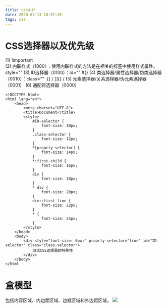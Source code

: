 ```yaml
---
title: css小计
date: 2020-03-13 10:57:35
tags: css
---
```


# CSS选择器以及优先级
(1) !important  
(2) 内联样式（1000）: 使用内联样式的方法是在相关的标签中使用样式属性。 style=""
(3) ID选择器（0100）：id="" #{}
(4) 类选择器/属性选择器/伪类选择器（0010）：class="" .{} / []{} /
(5) 元素选择器/关系选择器/伪元素选择器（0001）
(6) 通配符选择器（0000）

``` 
<!DOCTYPE html>  
<html lang="en">  
    <head>  
        <meta charset="UTF-8">  
        <title>Document</title>  
        <style>
            #ID-selector {
                font-size: 10px;
            }
            .class-selector {
                font-size: 12px;
            }
            *[proprty-selector] {
                font-size: 14px;
            }
            *:first-child {
                font-size: 16px;
            }
            div {
                font-size: 18px;
            }
            * div {
                font-size: 20px;
            }
            div::first-line {
                font-size: 22px;
            }
            * {
                font-size: 24px;
            }
        </style>
    </head>  
    <body>  
        <div style="font-size: 6px;" proprty-selector="true" id="ID-selector" class="class-selector">
            测试CSS选择器的特殊性
        </div>
    </body>  
</html
```

# 盒模型
包括内容区域、内边距区域、边框区域和外边距区域。
![](/images/box.jpg) 
